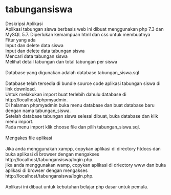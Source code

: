# tabungansiswa
Deskripsi Aplikasi
<br>
Aplikasi tabungan siswa berbasis web ini dibuat menggunakan php 7.3 dan MySQL 5.7. Diperlukan kemampuan html dan css untuk membuatnya
<br>
Fitur yang ada
<br>
Input dan delete data siswa </br>
Input dan delete data tabungan siswa<br>
Mencari data tabungan siswa</br>
Melihat detail tabungan dan total tabungan per siswa<br>
<br>
Database yang digunakan adalah database tabungan_siswa.sql<br>
<br>
Database telah tersedia di bundle source code aplikasi tabungan siswa di link download.<br>
Untuk melakukan import buat terlebih dahulu database di http://localhost/phpmyadmin.<br>
Di halaman phpmyadmin buka menu database dan buat database baru dengan nama tabungan_siswa.<br>
Setelah database tabungan siswa selesai dibuat, buka database dan klik menu import.<br>
Pada menu import klik choose file dan pilih tabungan_siswa.sql.<br>
<br>
Mengakes file aplikasi<br>
<br>
Jika anda menggunakan xampp, copykan aplikasi di directory htdocs dan buka aplikasi di browser dengan mengakses http://localhost/tabungansiswa/login.php.<br>
jika anda menggunakan wamp, copykan aplikasi di driectory www dan buka aplikasi di browser dengan mengakses http://localhost/tabungansiswa/login.php.<br>
<br>
Aplikasi ini dibuat untuk kebutuhan belajar php dasar untuk pemula.<br>
